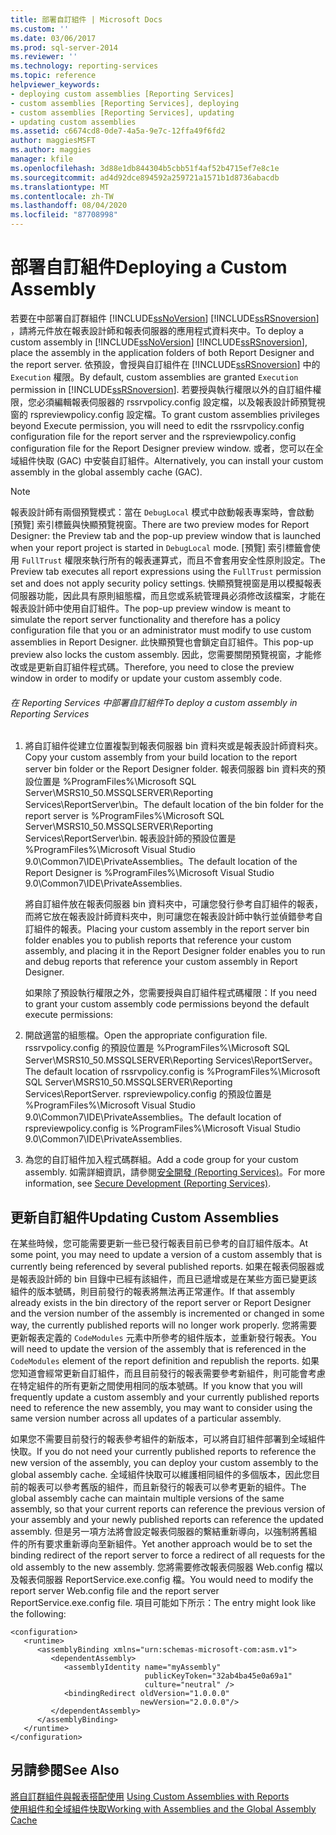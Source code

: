 ```yaml
---
title: 部署自訂組件 | Microsoft Docs
ms.custom: ''
ms.date: 03/06/2017
ms.prod: sql-server-2014
ms.reviewer: ''
ms.technology: reporting-services
ms.topic: reference
helpviewer_keywords:
- deploying custom assemblies [Reporting Services]
- custom assemblies [Reporting Services], deploying
- custom assemblies [Reporting Services], updating
- updating custom assemblies
ms.assetid: c6674cd8-0de7-4a5a-9e7c-12ffa49f6fd2
author: maggiesMSFT
ms.author: maggies
manager: kfile
ms.openlocfilehash: 3d88e1db844304b5cbb51f4af52b4715ef7e8c1e
ms.sourcegitcommit: ad4d92dce894592a259721a1571b1d8736abacdb
ms.translationtype: MT
ms.contentlocale: zh-TW
ms.lasthandoff: 08/04/2020
ms.locfileid: "87708998"
---
```

# <a name="deploying-a-custom-assembly"></a><span data-ttu-id="76445-102">部署自訂組件</span><span class="sxs-lookup"><span data-stu-id="76445-102">Deploying a Custom Assembly</span></span>
  <span data-ttu-id="76445-103">若要在中部署自訂群組件 [!INCLUDE[ssNoVersion](../../includes/ssnoversion-md.md)] [!INCLUDE[ssRSnoversion](../../includes/ssrsnoversion-md.md)] ，請將元件放在報表設計師和報表伺服器的應用程式資料夾中。</span><span class="sxs-lookup"><span data-stu-id="76445-103">To deploy a custom assembly in [!INCLUDE[ssNoVersion](../../includes/ssnoversion-md.md)] [!INCLUDE[ssRSnoversion](../../includes/ssrsnoversion-md.md)], place the assembly in the application folders of both Report Designer and the report server.</span></span> <span data-ttu-id="76445-104">依預設，會授與自訂組件在 [!INCLUDE[ssRSnoversion](../../includes/ssrsnoversion-md.md)] 中的 `Execution` 權限。</span><span class="sxs-lookup"><span data-stu-id="76445-104">By default, custom assemblies are granted `Execution` permission in [!INCLUDE[ssRSnoversion](../../includes/ssrsnoversion-md.md)].</span></span> <span data-ttu-id="76445-105">若要授與執行權限以外的自訂組件權限，您必須編輯報表伺服器的 rssrvpolicy.config 設定檔，以及報表設計師預覽視窗的 rspreviewpolicy.config 設定檔。</span><span class="sxs-lookup"><span data-stu-id="76445-105">To grant custom assemblies privileges beyond Execute permission, you will need to edit the rssrvpolicy.config configuration file for the report server and the rspreviewpolicy.config configuration file for the Report Designer preview window.</span></span> <span data-ttu-id="76445-106">或者，您可以在全域組件快取 (GAC) 中安裝自訂組件。</span><span class="sxs-lookup"><span data-stu-id="76445-106">Alternatively, you can install your custom assembly in the global assembly cache (GAC).</span></span>  
  
> [!NOTE]  
>  <span data-ttu-id="76445-107">報表設計師有兩個預覽模式：當在 `DebugLocal` 模式中啟動報表專案時，會啟動[預覽] 索引標籤與快顯預覽視窗。</span><span class="sxs-lookup"><span data-stu-id="76445-107">There are two preview modes for Report Designer: the Preview tab and the pop-up preview window that is launched when your report project is started in `DebugLocal` mode.</span></span> <span data-ttu-id="76445-108">[預覽] 索引標籤會使用 `FullTrust` 權限來執行所有的報表運算式，而且不會套用安全性原則設定。</span><span class="sxs-lookup"><span data-stu-id="76445-108">The Preview tab executes all report expressions using the `FullTrust` permission set and does not apply security policy settings.</span></span> <span data-ttu-id="76445-109">快顯預覽視窗是用以模擬報表伺服器功能，因此具有原則組態檔，而且您或系統管理員必須修改該檔案，才能在報表設計師中使用自訂組件。</span><span class="sxs-lookup"><span data-stu-id="76445-109">The pop-up preview window is meant to simulate the report server functionality and therefore has a policy configuration file that you or an administrator must modify to use custom assemblies in Report Designer.</span></span> <span data-ttu-id="76445-110">此快顯預覽也會鎖定自訂組件。</span><span class="sxs-lookup"><span data-stu-id="76445-110">This pop-up preview also locks the custom assembly.</span></span> <span data-ttu-id="76445-111">因此，您需要關閉預覽視窗，才能修改或是更新自訂組件程式碼。</span><span class="sxs-lookup"><span data-stu-id="76445-111">Therefore, you need to close the preview window in order to modify or update your custom assembly code.</span></span>  
  
###### <a name="to-deploy-a-custom-assembly-in-reporting-services"></a><span data-ttu-id="76445-112">在 Reporting Services 中部署自訂組件</span><span class="sxs-lookup"><span data-stu-id="76445-112">To deploy a custom assembly in Reporting Services</span></span>  
  
1.  <span data-ttu-id="76445-113">將自訂組件從建立位置複製到報表伺服器 bin 資料夾或是報表設計師資料夾。</span><span class="sxs-lookup"><span data-stu-id="76445-113">Copy your custom assembly from your build location to the report server bin folder or the Report Designer folder.</span></span> <span data-ttu-id="76445-114">報表伺服器 bin 資料夾的預設位置是 %ProgramFiles%\Microsoft SQL Server\MSRS10_50.MSSQLSERVER\Reporting Services\ReportServer\bin。</span><span class="sxs-lookup"><span data-stu-id="76445-114">The default location of the bin folder for the report server is %ProgramFiles%\Microsoft SQL Server\MSRS10_50.MSSQLSERVER\Reporting Services\ReportServer\bin.</span></span> <span data-ttu-id="76445-115">報表設計師的預設位置是 %ProgramFiles%\Microsoft Visual Studio 9.0\Common7\IDE\PrivateAssemblies。</span><span class="sxs-lookup"><span data-stu-id="76445-115">The default location of the Report Designer is %ProgramFiles%\Microsoft Visual Studio 9.0\Common7\IDE\PrivateAssemblies.</span></span>  
  
     <span data-ttu-id="76445-116">將自訂組件放在報表伺服器 bin 資料夾中，可讓您發行參考自訂組件的報表，而將它放在報表設計師資料夾中，則可讓您在報表設計師中執行並偵錯參考自訂組件的報表。</span><span class="sxs-lookup"><span data-stu-id="76445-116">Placing your custom assembly in the report server bin folder enables you to publish reports that reference your custom assembly, and placing it in the Report Designer folder enables you to run and debug reports that reference your custom assembly in Report Designer.</span></span>  
  
     <span data-ttu-id="76445-117">如果除了預設執行權限之外，您需要授與自訂組件程式碼權限：</span><span class="sxs-lookup"><span data-stu-id="76445-117">If you need to grant your custom assembly code permissions beyond the default execute permissions:</span></span>  
  
2.  <span data-ttu-id="76445-118">開啟適當的組態檔。</span><span class="sxs-lookup"><span data-stu-id="76445-118">Open the appropriate configuration file.</span></span> <span data-ttu-id="76445-119">rssrvpolicy.config 的預設位置是 %ProgramFiles%\Microsoft SQL Server\MSRS10_50.MSSQLSERVER\Reporting Services\ReportServer。</span><span class="sxs-lookup"><span data-stu-id="76445-119">The default location of rssrvpolicy.config is %ProgramFiles%\Microsoft SQL Server\MSRS10_50.MSSQLSERVER\Reporting Services\ReportServer.</span></span> <span data-ttu-id="76445-120">rspreviewpolicy.config 的預設位置是 %ProgramFiles%\Microsoft Visual Studio 9.0\Common7\IDE\PrivateAssemblies。</span><span class="sxs-lookup"><span data-stu-id="76445-120">The default location of rspreviewpolicy.config is %ProgramFiles%\Microsoft Visual Studio 9.0\Common7\IDE\PrivateAssemblies.</span></span>  
  
3.  <span data-ttu-id="76445-121">為您的自訂組件加入程式碼群組。</span><span class="sxs-lookup"><span data-stu-id="76445-121">Add a code group for your custom assembly.</span></span> <span data-ttu-id="76445-122">如需詳細資訊，請參閱[安全開發 &#40;Reporting Services&#41;](../extensions/secure-development/secure-development-reporting-services.md)。</span><span class="sxs-lookup"><span data-stu-id="76445-122">For more information, see [Secure Development &#40;Reporting Services&#41;](../extensions/secure-development/secure-development-reporting-services.md).</span></span>  
  
## <a name="updating-custom-assemblies"></a><span data-ttu-id="76445-123">更新自訂組件</span><span class="sxs-lookup"><span data-stu-id="76445-123">Updating Custom Assemblies</span></span>  
 <span data-ttu-id="76445-124">在某些時候，您可能需要更新一些已發行報表目前已參考的自訂組件版本。</span><span class="sxs-lookup"><span data-stu-id="76445-124">At some point, you may need to update a version of a custom assembly that is currently being referenced by several published reports.</span></span> <span data-ttu-id="76445-125">如果在報表伺服器或是報表設計師的 bin 目錄中已經有該組件，而且已遞增或是在某些方面已變更該組件的版本號碼，則目前發行的報表將無法再正常運作。</span><span class="sxs-lookup"><span data-stu-id="76445-125">If that assembly already exists in the bin directory of the report server or Report Designer and the version number of the assembly is incremented or changed in some way, the currently published reports will no longer work properly.</span></span> <span data-ttu-id="76445-126">您將需要更新報表定義的 `CodeModules` 元素中所參考的組件版本，並重新發行報表。</span><span class="sxs-lookup"><span data-stu-id="76445-126">You will need to update the version of the assembly that is referenced in the `CodeModules` element of the report definition and republish the reports.</span></span> <span data-ttu-id="76445-127">如果您知道會經常更新自訂組件，而且目前發行的報表需要參考新組件，則可能會考慮在特定組件的所有更新之間使用相同的版本號碼。</span><span class="sxs-lookup"><span data-stu-id="76445-127">If you know that you will frequently update a custom assembly and your currently published reports need to reference the new assembly, you may want to consider using the same version number across all updates of a particular assembly.</span></span>  
  
 <span data-ttu-id="76445-128">如果您不需要目前發行的報表參考組件的新版本，可以將自訂組件部署到全域組件快取。</span><span class="sxs-lookup"><span data-stu-id="76445-128">If you do not need your currently published reports to reference the new version of the assembly, you can deploy your custom assembly to the global assembly cache.</span></span> <span data-ttu-id="76445-129">全域組件快取可以維護相同組件的多個版本，因此您目前的報表可以參考舊版的組件，而且新發行的報表可以參考更新的組件。</span><span class="sxs-lookup"><span data-stu-id="76445-129">The global assembly cache can maintain multiple versions of the same assembly, so that your current reports can reference the previous version of your assembly and your newly published reports can reference the updated assembly.</span></span> <span data-ttu-id="76445-130">但是另一項方法將會設定報表伺服器的繫結重新導向，以強制將舊組件的所有要求重新導向至新組件。</span><span class="sxs-lookup"><span data-stu-id="76445-130">Yet another approach would be to set the binding redirect of the report server to force a redirect of all requests for the old assembly to the new assembly.</span></span> <span data-ttu-id="76445-131">您將需要修改報表伺服器 Web.config 檔以及報表伺服器 ReportService.exe.config 檔。</span><span class="sxs-lookup"><span data-stu-id="76445-131">You would need to modify the report server Web.config file and the report server ReportService.exe.config file.</span></span> <span data-ttu-id="76445-132">項目可能如下所示：</span><span class="sxs-lookup"><span data-stu-id="76445-132">The entry might look like the following:</span></span>  
  
```  
<configuration>  
   <runtime>  
      <assemblyBinding xmlns="urn:schemas-microsoft-com:asm.v1">  
         <dependentAssembly>  
            <assemblyIdentity name="myAssembly"  
                              publicKeyToken="32ab4ba45e0a69a1"  
                              culture="neutral" />  
            <bindingRedirect oldVersion="1.0.0.0"  
                             newVersion="2.0.0.0"/>  
         </dependentAssembly>  
      </assemblyBinding>  
   </runtime>  
</configuration>  
```  
  
## <a name="see-also"></a><span data-ttu-id="76445-133">另請參閱</span><span class="sxs-lookup"><span data-stu-id="76445-133">See Also</span></span>  
 <span data-ttu-id="76445-134">[將自訂群組件與報表搭配使用](using-custom-assemblies-with-reports.md) </span><span class="sxs-lookup"><span data-stu-id="76445-134">[Using Custom Assemblies with Reports](using-custom-assemblies-with-reports.md) </span></span>  
 [<span data-ttu-id="76445-135">使用組件和全域組件快取</span><span class="sxs-lookup"><span data-stu-id="76445-135">Working with Assemblies and the Global Assembly Cache</span></span>](https://go.microsoft.com/fwlink/?LinkId=63912)  
  
  
